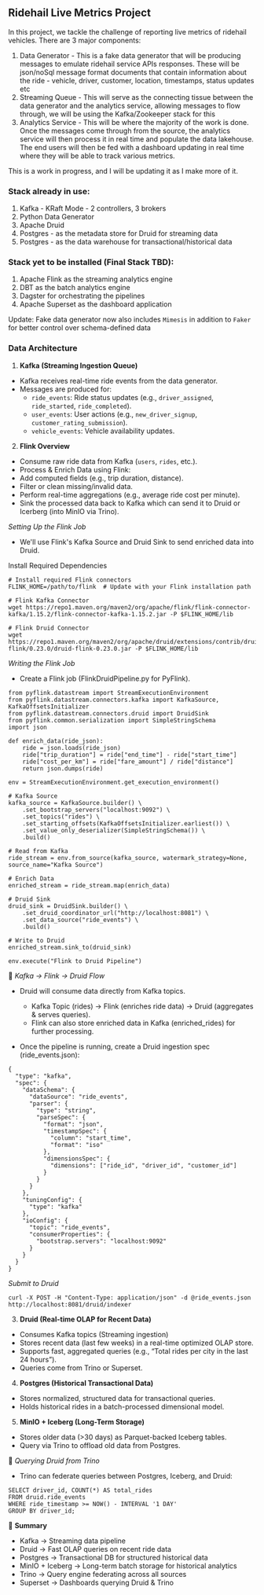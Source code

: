 ## Ridehail Live Metrics Project

In this project, we tackle the challenge of reporting live metrics of ridehail vehicles. There are 3 major components:
1. Data Generator - This is a fake data generator that will be producing messages to emulate ridehail service APIs responses. These will be json/noSql message format documents that contain information about the ride - vehicle, driver, customer, location, timestamps, status updates etc
2. Streaming Queue - This will serve as the connecting tissue between the data generator and the analytics service, allowing messages to flow through, we will be using the Kafka/Zookeeper stack for this
3. Analytics Service - This will be where the majority of the work is done. Once the messages come through from the source, the analytics service will then process it in real time and populate the data lakehouse. The end users will then be fed with a dashboard updating in real time where they will be able to track various metrics. 

This is a work in progress, and I will be updating it as I make more of it.


### Stack already in use:
1. Kafka - KRaft Mode - 2 controllers, 3 brokers
2. Python Data Generator
3. Apache Druid
4. Postgres - as the metadata store for Druid for streaming data
5. Postgres - as the data warehouse for transactional/historical data

### Stack yet to be installed (Final Stack TBD):
1. Apache Flink as the streaming analytics engine
2. DBT as the batch analytics engine
3. Dagster for orchestrating the pipelines
4. Apache Superset as the dashboard application

Update: Fake data generator now also includes `Mimesis` in addition to `Faker` for better control over schema-defined data


### Data Architecture

1. **Kafka (Streaming Ingestion Queue)**

* Kafka receives real-time ride events from the data generator.
* Messages are produced for:
    * `ride_events`: Ride status updates (e.g., `driver_assigned`, `ride_started`, `ride_completed`).
    * `user_events`: User actions (e.g., `new_driver_signup`, `customer_rating_submission`).
    * `vehicle_events`: Vehicle availability updates.

2. **Flink Overview** 

* Consume raw ride data from Kafka (`users`, `rides`, etc.).
* Process & Enrich Data using Flink:
* Add computed fields (e.g., trip duration, distance).
* Filter or clean missing/invalid data.
* Perform real-time aggregations (e.g., average ride cost per minute).
* Sink the processed data back to Kafka which can send it to Druid or Icerberg (into MinIO via Trino).

_Setting Up the Flink Job_

* We'll use Flink's Kafka Source and Druid Sink to send enriched data into Druid.

Install Required Dependencies

```
# Install required Flink connectors
FLINK_HOME=/path/to/flink  # Update with your Flink installation path

# Flink Kafka Connector
wget https://repo1.maven.org/maven2/org/apache/flink/flink-connector-kafka/1.15.2/flink-connector-kafka-1.15.2.jar -P $FLINK_HOME/lib

# Flink Druid Connector
wget https://repo1.maven.org/maven2/org/apache/druid/extensions/contrib/druid-flink/0.23.0/druid-flink-0.23.0.jar -P $FLINK_HOME/lib
```

_Writing the Flink Job_

* Create a Flink job (FlinkDruidPipeline.py for PyFlink).

```
from pyflink.datastream import StreamExecutionEnvironment
from pyflink.datastream.connectors.kafka import KafkaSource, KafkaOffsetsInitializer
from pyflink.datastream.connectors.druid import DruidSink
from pyflink.common.serialization import SimpleStringSchema
import json

def enrich_data(ride_json):
    ride = json.loads(ride_json)
    ride["trip_duration"] = ride["end_time"] - ride["start_time"]
    ride["cost_per_km"] = ride["fare_amount"] / ride["distance"]
    return json.dumps(ride)

env = StreamExecutionEnvironment.get_execution_environment()

# Kafka Source
kafka_source = KafkaSource.builder() \
    .set_bootstrap_servers("localhost:9092") \
    .set_topics("rides") \
    .set_starting_offsets(KafkaOffsetsInitializer.earliest()) \
    .set_value_only_deserializer(SimpleStringSchema()) \
    .build()

# Read from Kafka
ride_stream = env.from_source(kafka_source, watermark_strategy=None, source_name="Kafka Source")

# Enrich Data
enriched_stream = ride_stream.map(enrich_data)

# Druid Sink
druid_sink = DruidSink.builder() \
    .set_druid_coordinator_url("http://localhost:8081") \
    .set_data_source("ride_events") \
    .build()

# Write to Druid
enriched_stream.sink_to(druid_sink)

env.execute("Flink to Druid Pipeline")
```

📌 _Kafka → Flink → Druid Flow_

* Druid will consume data directly from Kafka topics.
    * Kafka Topic (rides) → Flink (enriches ride data) → Druid (aggregates & serves queries).
    * Flink can also store enriched data in Kafka (enriched_rides) for further processing.

* Once the pipeline is running, create a Druid ingestion spec (ride_events.json):

```
{
  "type": "kafka",
  "spec": {
    "dataSchema": {
      "dataSource": "ride_events",
      "parser": {
        "type": "string",
        "parseSpec": {
          "format": "json",
          "timestampSpec": {
            "column": "start_time",
            "format": "iso"
          },
          "dimensionsSpec": {
            "dimensions": ["ride_id", "driver_id", "customer_id"]
          }
        }
      }
    },
    "tuningConfig": {
      "type": "kafka"
    },
    "ioConfig": {
      "topic": "ride_events",
      "consumerProperties": {
        "bootstrap.servers": "localhost:9092"
      }
    }
  }
}
```

_Submit to Druid_

```
curl -X POST -H "Content-Type: application/json" -d @ride_events.json http://localhost:8081/druid/indexer
```

3. **Druid (Real-time OLAP for Recent Data)**

* Consumes Kafka topics (Streaming ingestion)
* Stores recent data (last few weeks) in a real-time optimized OLAP store.
* Supports fast, aggregated queries (e.g., “Total rides per city in the last 24 hours”).
* Queries come from Trino or Superset.

4. **Postgres (Historical Transactional Data)**

* Stores normalized, structured data for transactional queries.
* Holds historical rides in a batch-processed dimensional model.

5. **MinIO + Iceberg (Long-Term Storage)**

* Stores older data (>30 days) as Parquet-backed Iceberg tables.
* Query via Trino to offload old data from Postgres.

📌 _Querying Druid from Trino_

* Trino can federate queries between Postgres, Iceberg, and Druid:

```
SELECT driver_id, COUNT(*) AS total_rides
FROM druid.ride_events
WHERE ride_timestamp >= NOW() - INTERVAL '1 DAY'
GROUP BY driver_id;
```

📌 **Summary**
* Kafka -> Streaming data pipeline
* Druid	-> Fast OLAP queries on recent ride data
* Postgres -> Transactional DB for structured historical data
* MinIO + Iceberg -> Long-term batch storage for historical analytics
* Trino -> Query engine federating across all sources
* Superset -> Dashboards querying Druid & Trino